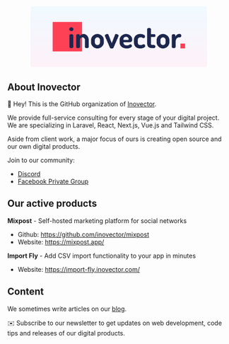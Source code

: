 <p align="center"><a href="https://inovector.com" target="_blank"><img src="./images/logo.svg" width="400"></a></p>

## About Inovector

👋 Hey! This is the GitHub organization of [Inovector](https://inovector.com).

We provide full-service consulting for every stage of your digital project. We are specializing in Laravel, React, Next.js, Vue.js and Tailwind CSS.

Aside from client work, a major focus of ours is creating open source and our own digital products.

Join to our community:
 - [Discord](https://discord.gg/s2ytAnwm)
 - [Facebook Private Group](https://www.facebook.com/groups/inovector)

## Our active products

**Mixpost** - Self-hosted marketing platform for social networks
- Github: https://github.com/inovector/mixpost
- Website: https://mixpost.app/

**Import Fly** - Add CSV import functionality to your app in minutes
- Website: https://import-fly.inovector.com/

## Content
We sometimes write articles on our [blog](https://inovector.com/blog). 

✉️ Subscribe to our newsletter to get updates on web development, code tips and releases of our digital products.